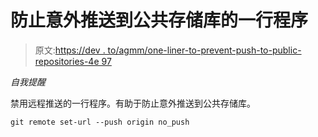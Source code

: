 # 防止意外推送到公共存储库的一行程序

> 原文:[https://dev . to/agmm/one-liner-to-prevent-push-to-public-repositories-4e 97](https://dev.to/agmm/one-liner-to-prevent-pushes-to-public-repositories-4e97)

*自我提醒*

禁用远程推送的一行程序。有助于防止意外推送到公共存储库。

```
git remote set-url --push origin no_push 
```